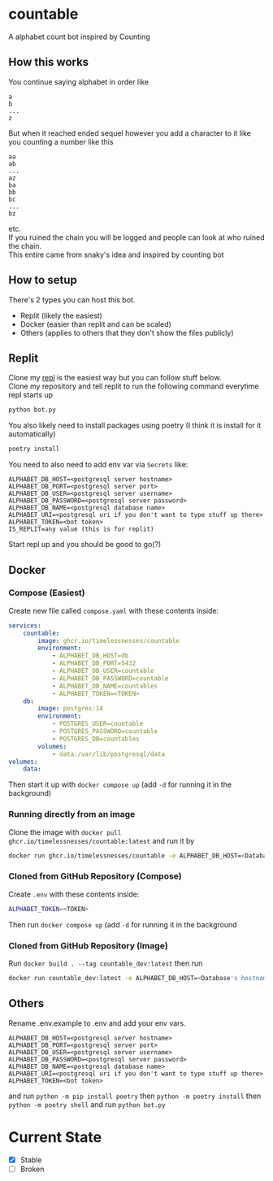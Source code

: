 # countable

A alphabet count bot inspired by Counting

## How this works

You continue saying alphabet in order like

```text
a
b
... 
z
```

But when it reached ended sequel however you add a character to it like you counting a number like this

```text
aa
ab
...
az
ba
bb
bc
...
bz
```

etc.  
If you ruined the chain you will be logged and people can look at who ruined the chain.  
This entire came from snaky's idea and inspired by counting bot

## How to setup

There's 2 types you can host this bot.

- Replit (likely the easiest)
- Docker (easier than replit and can be scaled)
- Others (applies to others that they don't show the files publicly)

## Replit

Clone my [repl](https://replit.com/@Mooping/alphabet-count-bot) is the easiest way but you can follow stuff below.  
Clone my repository and tell replit to run the following command everytime repl starts up

```bash
python bot.py
```

You also likely need to install packages using poetry (I think it is install for it automatically)

```bash
poetry install
```

You need to also need to add env var via `Secrets` like:

```dotenv
ALPHABET_DB_HOST=<postgresql server hostname>
ALPHABET_DB_PORT=<postgresql server port>
ALPHABET_DB_USER=<postgresql server username>
ALPHABET_DB_PASSWORD=<postgresql server password>
ALPHABET_DB_NAME=<postgresql database name>
ALPHABET_URI=<postgresql uri if you don't want to type stuff up there>
ALPHABET_TOKEN=<bot token>
IS_REPLIT=any value (this is for replit)
```

Start repl up and you should be good to go(?)

## Docker

### Compose (Easiest)

Create new file called `compose.yaml` with these contents inside:

```yaml
services:
    countable:
        image: ghcr.io/timelessnesses/countable
        environment:
            - ALPHABET_DB_HOST=db
            - ALPHABET_DB_PORT=5432
            - ALPHABET_DB_USER=countable
            - ALPHABET_DB_PASSWORD=countable
            - ALPHABET_DB_NAME=countables
            - ALPHABET_TOKEN=<TOKEN>
    db:
        image: postgres:14
        environment:
            - POSTGRES_USER=countable
            - POSTGRES_PASSWORD=countable
            - POSTGRES_DB=countables
        volumes:
            - data:/var/lib/postgresql/data
volumes:
    data:
```

Then start it up with `docker compose up` (add `-d` for running it in the background)

### Running directly from an image

Clone the image with `docker pull ghcr.io/timelessnesses/countable:latest` and run it by

```sh
docker run ghcr.io/timelessnesses/countable -e ALPHABET_DB_HOST=<Database's hostname> -e ALPHABET_DB_PORT=<Database's server port> -e ALPHABET_DB_USER=<User account for accessing database's server> -e ALPHABET_DB_PASSWORD=<A password for user account> -e ALPHABET_DB_NAME=<Database name> -e ALPHABET_TOKEN=<Discord bot token>
```

### Cloned from GitHub Repository (Compose)

Create `.env` with these contents inside:

```sh
ALPHABET_TOKEN=<TOKEN>
```

Then run `docker compose up` (add `-d` for running it in the background

### Cloned from GitHub Repository (Image)

Run `docker build . --tag countable_dev:latest` then run

```sh
docker run countable_dev:latest -e ALPHABET_DB_HOST=<Database's hostname> -e ALPHABET_DB_PORT=<Database's server port> -e ALPHABET_DB_USER=<User account for accessing database's server> -e ALPHABET_DB_PASSWORD=<A password for user account> -e ALPHABET_DB_NAME=<Database name> -e ALPHABET_TOKEN=<Discord bot token>
```

## Others

Rename .env.example to .env and add your env vars.

```dotenv
ALPHABET_DB_HOST=<postgresql server hostname>
ALPHABET_DB_PORT=<postgresql server port>
ALPHABET_DB_USER=<postgresql server username>
ALPHABET_DB_PASSWORD=<postgresql server password>
ALPHABET_DB_NAME=<postgresql database name>
ALPHABET_URI=<postgresql uri if you don't want to type stuff up there>
ALPHABET_TOKEN=<bot token>
```

and run `python -m pip install poetry` then `python -m poetry install` then `python -m poetry shell` and run `python bot.py`

# Current State

- [x] Stable
- [ ] Broken
